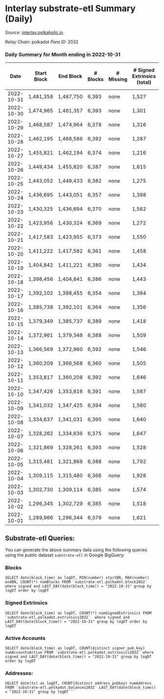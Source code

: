 # Interlay substrate-etl Summary (Daily)

_Source_: [interlay.polkaholic.io](https://interlay.polkaholic.io)

*Relay Chain*: polkadot
*Para ID*: 2032



### Daily Summary for Month ending in 2022-10-31


| Date | Start Block | End Block | # Blocks | # Missing | # Signed Extrinsics (total) | # Active Accounts | # Addresses with Balances | # Events | # Transfers | # XCM Transfers In | # XCM Transfers Out |
| ---- | ----------- | --------- | -------- | --------- | --------------------------- | ----------------- | ------------------------- | -------- | ----------- | ------------------ | ------------------- |
| 2022-10-31 | 1,481,358 | 1,487,750 | 6,393 | none | 1,527 | 156 | 10,162 | 58,999 | 6,617 ($32,707.87) | 33 ($2,517.21) | 23 ($5,884.81) |
| 2022-10-30 | 1,474,965 | 1,481,357 | 6,393 | none | 1,301 | 165 | 10,149 | 57,840 | 6,609 ($73,210.20) | 15 ($9,117.03) | 23 ($10,701.55) |
| 2022-10-29 | 1,468,587 | 1,474,964 | 6,378 | none | 1,316 | 149 |  | 57,811 | 6,565 ($30,780.18) | 19 ($2,300.29) | 17 ($1,272.60) |
| 2022-10-28 | 1,462,195 | 1,468,586 | 6,392 | none | 1,287 | 133 |  | 57,700 | 6,579 ($43,358.36) | 15 ($5,979.86) | 14 ($1,156.77) |
| 2022-10-27 | 1,455,821 | 1,462,194 | 6,374 | none | 1,216 | 150 | 10,136 | 56,595 | 6,581 ($33,889.85) | 16 ($4,725.05) | 20 ($5,796.12) |
| 2022-10-26 | 1,449,434 | 1,455,820 | 6,387 | none | 1,615 | 161 | 10,116 | 57,703 | 6,624 ($44,929.62) | 26 ($3,721.76) | 28 ($8,032.82) |
| 2022-10-25 | 1,443,052 | 1,449,433 | 6,382 | none | 1,275 | 173 | 10,086 | 56,479 | 6,614 ($51,555.21) | 27 ($3,254.57) | 30 ($21,788.84) |
| 2022-10-24 | 1,436,695 | 1,443,051 | 6,357 | none | 1,398 | 156 | 10,077 | 56,500 | 6,563 ($33,275.92) | 23 ($86,652.18) | 19 ($2,383.35) |
| 2022-10-23 | 1,430,325 | 1,436,694 | 6,370 | none | 1,562 | 191 |  | 57,361 | 6,619 ($104,929) | 17 ($5,599.28) | 14 ($818.93) |
| 2022-10-22 | 1,423,956 | 1,430,324 | 6,369 | none | 1,272 | 169 |  | 56,207 | 6,584 ($28,530.36) | 13 ($7,954.32) | 16 ($1,130.84) |
| 2022-10-21 | 1,417,583 | 1,423,955 | 6,373 | none | 1,550 | 143 |  | 57,210 | 6,574 ($73,745.58) | 20 ($2,137.12) | 18 ($1,626.83) |
| 2022-10-20 | 1,411,222 | 1,417,582 | 6,361 | none | 1,458 | 176 | 10,044 | 57,096 | 6,607 ($104,630) | 26 ($137,812) | 19 ($2,782.17) |
| 2022-10-19 | 1,404,842 | 1,411,221 | 6,380 | none | 1,434 | 143 | 10,030 | 56,811 | 6,586 ($58,019.78) | 14 ($19,665.70) | 13 ($970.66) |
| 2022-10-18 | 1,398,456 | 1,404,841 | 6,386 | none | 1,443 | 150 | 10,017 | 56,895 | 6,577 ($37,618.38) | 16 ($2,152.81) | 22 ($2,680.66) |
| 2022-10-17 | 1,392,102 | 1,398,455 | 6,354 | none | 1,384 | 167 | 10,011 | 56,615 | 6,565 ($42,635.17) | 21 ($6,191.10) | 19 ($5,596.26) |
| 2022-10-16 | 1,385,738 | 1,392,101 | 6,364 | none | 1,356 | 161 | 10,000 | 56,613 | 6,573 ($49,848.28) | 11 ($3,648.82) | 22 ($28,951.01) |
| 2022-10-15 | 1,379,349 | 1,385,737 | 6,389 | none | 1,418 | 137 | 9,989 | 56,687 | 6,561 ($29,021.04) | 21 ($319,823) | 24 ($2,107.89) |
| 2022-10-14 | 1,372,961 | 1,379,348 | 6,388 | none | 1,509 | 138 | 9,984 | 57,213 | 6,562 ($33,826.06) | 34 ($303,830) | 25 ($972.03) |
| 2022-10-13 | 1,366,569 | 1,372,960 | 6,392 | none | 1,546 | 180 | 9,975 | 57,709 | 6,655 ($57,670.41) | 30 ($69,431.72) | 23 ($2,766.31) |
| 2022-10-12 | 1,360,209 | 1,366,568 | 6,360 | none | 1,505 | 191 | 9,954 | 57,371 | 6,613 ($46,505.73) | 49 ($10,282.52) | 45 ($4,548.61) |
| 2022-10-11 | 1,353,817 | 1,360,208 | 6,392 | none | 1,646 | 162 |  | 58,047 | 6,659 ($44,573.92) | 39 ($4,688.21) | 32 ($44,098.80) |
| 2022-10-10 | 1,347,426 | 1,353,816 | 6,391 | none | 1,587 | 168 |  | 57,530 | 6,630 ($44,303.78) | 31 ($5,358.50) | 32 ($2,934.84) |
| 2022-10-09 | 1,341,032 | 1,347,425 | 6,394 | none | 1,560 | 175 |  | 57,601 | 6,621 ($55,716.70) | 42 ($4,798.76) | 29 ($3,765.38) |
| 2022-10-08 | 1,334,637 | 1,341,031 | 6,395 | none | 1,640 | 136 |  | 57,676 | 6,579 ($38,715.53) | 30 ($4,191.65) | 19 ($1,373.83) |
| 2022-10-07 | 1,328,262 | 1,334,636 | 6,375 | none | 1,647 | 152 |  | 57,602 | 6,566 ($43,227.59) | 19 ($2,713.49) | 19 ($5,476.41) |
| 2022-10-06 | 1,321,869 | 1,328,261 | 6,393 | none | 1,528 | 163 |  | 57,376 | 6,648 ($247,764) | 35 ($4,763.36) | 37 ($10,203.57) |
| 2022-10-05 | 1,315,481 | 1,321,868 | 6,388 | none | 1,792 | 183 |  | 58,471 | 6,667 ($250,208) | 48 ($16,913.16) | 45 ($5,144.86) |
| 2022-10-04 | 1,309,115 | 1,315,480 | 6,366 | none | 1,928 | 383 |  | 58,812 | 6,805 ($360,902) | 20 ($21,184.58) | 26 ($3,604.59) |
| 2022-10-03 | 1,302,730 | 1,309,114 | 6,385 | none | 1,574 | 178 |  | 57,706 | 6,681 ($69,872.97) | 36 ($3,621.76) | 40 ($3,655.91) |
| 2022-10-02 | 1,296,345 | 1,302,729 | 6,385 | none | 1,518 | 142 |  | 56,969 | 6,578 ($78,235.44) | 11 ($18,170.18) | 21 ($26,220.02) |
| 2022-10-01 | 1,289,966 | 1,296,344 | 6,379 | none | 1,621 | 150 |  | 57,292 | 6,570 ($51,744.37) | 14 ($9,055.53) | 8 ($1,466.74) |

## Substrate-etl Queries:
You can generate the above summary data using the following queries using the public dataset `substrate-etl` in Google BigQuery:


### Blocks
```
SELECT date(block_time) as logDT, MIN(number) startBN, MAX(number) endBN, COUNT(*) numBlocks FROM `substrate-etl.polkadot.block2032`  where signed and LAST_DAY(date(block_time)) = "2022-10-31" group by logDT order by logDT
```


### Signed Extrinsics
```
SELECT date(block_time) as logDT, COUNT(*) numSignedExtrinsics FROM `substrate-etl.polkadot.extrinsics2032`  where signed and LAST_DAY(date(block_time)) = "2022-10-31" group by logDT order by logDT
```


### Active Accounts
```
SELECT date(block_time) as logDT, COUNT(distinct signer_pub_key) numAccountsActive FROM `substrate-etl.polkadot.extrinsics2032` where signed and LAST_DAY(date(block_time)) = "2022-10-31" group by logDT order by logDT
```


### Addresses:
```
SELECT date(ts) as logDT, COUNT(distinct address_pubkey) numAddress FROM `substrate-etl.polkadot.balances2032` LAST_DAY(date(block_time)) = "2022-10-31" group by logDT```

